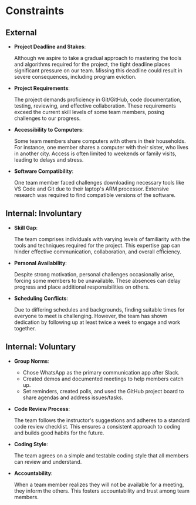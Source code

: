 # Constraints  

## External  

- **Project Deadline and Stakes**:  
  
  Although we aspire to take a gradual approach to mastering the tools and
  algorithms required for the project, the tight deadline places significant
  pressure on our team. Missing this deadline could result in severe
  consequences, including program eviction.  

- **Project Requirements**:  
  
  The project demands proficiency in Git/GitHub, code documentation, testing,
  reviewing, and effective collaboration. These requirements exceed the current
  skill levels of some team members, posing challenges to our progress.  

- **Accessibility to Computers**:  
  
  Some team members share computers with others in their households. For
  instance, one member shares a computer with their sister, who lives in
  another city. Access is often limited to weekends or family visits, leading
  to delays and stress.  

- **Software Compatibility**:  

  One team member faced challenges downloading necessary tools like VS Code and
  Git due to their laptop's ARM processor. Extensive research was required to
  find compatible versions of the software.  

## Internal: Involuntary  

- **Skill Gap**:  
  
  The team comprises individuals with varying levels of familiarity with the
  tools and techniques required for the project. This expertise gap can hinder
  effective communication, collaboration, and overall efficiency.  

- **Personal Availability**:  
  
  Despite strong motivation, personal challenges occasionally arise, forcing
  some members to be unavailable. These absences can delay progress and place
  additional responsibilities on others.  

- **Scheduling Conflicts**:  

  Due to differing schedules and backgrounds, finding suitable times for
  everyone to meet is challenging. However, the team has shown dedication by
  following up at least twice a week to engage and work together.  

## Internal: Voluntary  

- **Group Norms**:  

  - Chose WhatsApp as the primary communication app after Slack.  
  - Created demos and documented meetings to help members catch up.  
  - Set reminders, created polls, and used the GitHub project board to share
  agendas and address issues/tasks.  

- **Code Review Process**:  

  The team follows the instructor's suggestions and adheres to a standard code
  review checklist. This ensures a consistent approach to coding and builds
  good habits for the future.  

- **Coding Style**:

  The team agrees on a simple and testable coding style that all members can
  review and understand.  

- **Accountability**:
  
  When a team member realizes they will not be available for a meeting, they
  inform the others. This fosters accountability and trust among team members.  
